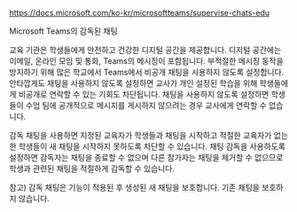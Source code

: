 https://docs.microsoft.com/ko-kr/microsoftteams/supervise-chats-edu

Microsoft Teams의 감독된 채팅

교육 기관은 학생들에게 안전하고 건강한 디지털 공간을 제공합니다. 
디지털 공간에는 이메일, 온라인 모임 및 통화, Teams의 메시징이 포함됩니다. 
부적절한 메시징 동작을 방지하기 위해 많은 학교에서 Teams에서 비공개 채팅을 사용하지 않도록 설정합니다. 
안타깝게도 채팅을 사용하지 않도록 설정하면 교사가 개인 설정된 학습을 위해 학생들에게 비공개로 연락할 수 있는 기회도 차단됩니다. 
채팅을 사용하지 않도록 설정하면 학생들이 수업 팀에 공개적으로 메시지를 게시하지 않으려는 경우 교사에게 연락할 수 없습니다.

감독 채팅을 사용하면 지정된 교육자가 학생들과 채팅을 시작하고 적절한 교육자가 없는 한 학생들이 새 채팅을 시작하지 못하도록 차단할 수 있습니다. 
채팅 감독을 사용하도록 설정하면 감독자는 채팅을 종료할 수 없으며 다른 참가자는 채팅을 제거할 수 없으므로 학생과 관련된 채팅을 적절하게 감독할 수 있습니다.

참고) 감독 채팅은 기능이 적용된 후 생성된 새 채팅을 보호합니다. 기존 채팅을 보호하지 않습니다.
